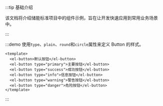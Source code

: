 :::tip 基础介绍

该文档将介绍储能标准项目中的组件示例，旨在让开发快速应用到常用业务场景中。

:::


:::demo 使用`type`、`plain`、`round`和`circle`属性来定义 Button 的样式。
```vue
<template>
  <el-button>默认按钮</el-button>
  <el-button type="primary">主要按钮</el-button>
  <el-button type="success">成功按钮</el-button>
  <el-button type="info">信息按钮</el-button>
  <el-button type="warning">警告按钮</el-button>
  <el-button type="danger">危险按钮</el-button>
</template>
```
:::